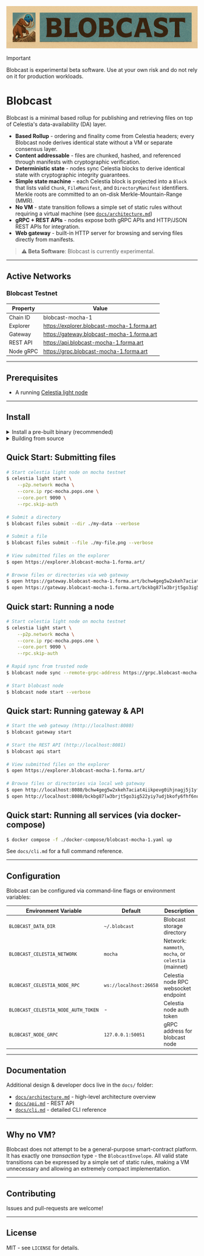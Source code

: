 ![Blobcast](docs/blobcast-banner.png)

> [!IMPORTANT]
> Blobcast is experimental beta software. Use at your own risk and do not rely on it for production workloads.

# Blobcast

Blobcast is a minimal based rollup for publishing and retrieving files on top of Celestia's data-availability (DA) layer.

* **Based Rollup** - ordering and finality come from Celestia headers; every Blobcast node derives identical state without a VM or separate consensus layer.
* **Content addressable** - files are chunked, hashed, and referenced through manifests with cryptographic verification.
* **Deterministic state** - nodes sync Celestia blocks to derive identical state with cryptographic integrity guarantees.
* **Simple state machine** - each Celestia block is projected into a `Block` that lists valid `Chunk`, `FileManifest`, and `DirectoryManifest` identifiers.  Merkle roots are committed to an on-disk Merkle-Mountain-Range (MMR).
* **No VM** - state transition follows a simple set of static rules without requiring a virtual machine (see [`docs/architecture.md`](docs/architecture.md))
* **gRPC + REST APIs** - nodes expose both gRPC APIs and HTTP/JSON REST APIs for integration.
* **Web gateway** - built-in HTTP server for browsing and serving files directly from manifests.

> **⚠️ Beta Software**: Blobcast is currently experimental.

---

## Active Networks

### Blobcast Testnet

| Property | Value |
| ---- | ---- |
| Chain ID | blobcast-mocha-1 |
| Explorer | https://explorer.blobcast-mocha-1.forma.art |
| Gateway | https://gateway.blobcast-mocha-1.forma.art |
| REST API | https://api.blobcast-mocha-1.forma.art |
| Node gRPC | https://grpc.blobcast-mocha-1.forma.art |

---

## Prerequisites

* A running [Celestia light node](https://docs.celestia.org/how-to-guides/light-node)

---

## Install

<details>
<summary>Install a pre-built binary (recommended)</summary>

```bash
bash -c "$(curl -sL https://raw.githubusercontent.com/forma-dev/blobcast/refs/heads/main/install.sh)"
```
</details>

<details>
<summary>Building from source</summary>

**Prerequisites:**

* Go 1.23.6 or higher
* [Just](https://just.systems/man/en/packages.html)

```bash
# Clone, build, and install
$ git clone https://github.com/forma-dev/blobcast.git
$ cd blobcast
$ just install
```
</details>

## Quick Start: Submitting files

```bash
# Start celestia light node on mocha testnet
$ celestia light start \
    --p2p.network mocha \
    --core.ip rpc-mocha.pops.one \
    --core.port 9090 \
    --rpc.skip-auth

# Submit a directory
$ blobcast files submit --dir ./my-data --verbose

# Submit a file
$ blobcast files submit --file ./my-file.png --verbose

# View submitted files on the explorer
$ open https://explorer.blobcast-mocha-1.forma.art/

# Browse files or directories via web gateway
$ open https://gateway.blobcast-mocha-1.forma.art/bchw4geg5w2xkeh7aciat4iikpevg0ihjnagj5j1yfppw4zex0vxj8sf4lswbllv
$ open https://gateway.blobcast-mocha-1.forma.art/bckbg87lw3brjt5go3ig522yiy7udjbkofy6fhf6nuqpdz31n41389yn9rdgu1fo
```

## Quick start: Running a node

```bash
# Start celestia light node on mocha testnet
$ celestia light start \
    --p2p.network mocha \
    --core.ip rpc-mocha.pops.one \
    --core.port 9090 \
    --rpc.skip-auth

# Rapid sync from trusted node
$ blobcast node sync --remote-grpc-address https://grpc.blobcast-mocha-1.forma.art

# Start blobcast node
$ blobcast node start --verbose
```

## Quick start: Running gateway & API

```bash
# Start the web gateway (http://localhost:8080)
$ blobcast gateway start

# Start the REST API (http://localhost:8081)
$ blobcast api start

# View submitted files on the explorer
$ open https://explorer.blobcast-mocha-1.forma.art/

# Browse files or directories via local web gateway
$ open http://localhost:8080/bchw4geg5w2xkeh7aciat4iikpevg0ihjnagj5j1yfppw4zex0vxj8sf4lswbllv
$ open http://localhost:8080/bckbg87lw3brjt5go3ig522yiy7udjbkofy6fhf6nuqpdz31n41389yn9rdgu1fo
```

## Quick start: Running all services (via docker-compose)

```bash
$ docker compose -f ./docker-compose/blobcast-mocha-1.yaml up
```

See `docs/cli.md` for a full command reference.

---

## Configuration

Blobcast can be configured via command-line flags or environment variables:

| Environment Variable | Default | Description |
|---------------------|---------|-------------|
| `BLOBCAST_DATA_DIR` | `~/.blobcast` | Blobcast storage directory |
| `BLOBCAST_CELESTIA_NETWORK` | `mocha` | Network: `mammoth`, `mocha`, or `celestia` (mainnet) |
| `BLOBCAST_CELESTIA_NODE_RPC` | `ws://localhost:26658` | Celestia node RPC websocket endpoint |
| `BLOBCAST_CELESTIA_NODE_AUTH_TOKEN` | - | Celestia node auth token |
| `BLOBCAST_NODE_GRPC` | `127.0.0.1:50051` | gRPC address for blobcast node |

---

## Documentation

Additional design & developer docs live in the `docs/` folder:

* [`docs/architecture.md`](docs/architecture.md) - high-level architecture overview
* [`docs/api.md`](docs/api.md) - REST API
* [`docs/cli.md`](docs/cli.md) - detailed CLI reference

---

## Why no VM?

Blobcast does not attempt to be a general-purpose smart-contract platform. It has exactly one *transaction* type - the `BlobcastEnvelope`. All valid state transitions can be expressed by a simple set of static rules, making a VM unnecessary and allowing an extremely compact implementation.

---

## Contributing

Issues and pull-requests are welcome!

---

## License

MIT - see `LICENSE` for details.
